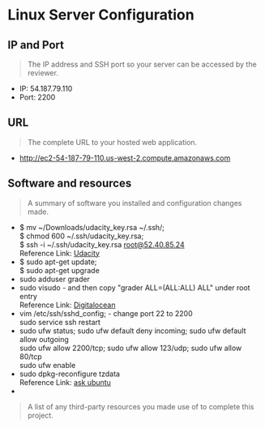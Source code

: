 # Linux Server Configuration

## IP and Port
> The IP address and SSH port so your server can be accessed by the reviewer. 

* IP:   54.187.79.110
* Port: 2200

## URL
> The complete URL to your hosted web application. 

* http://ec2-54-187-79-110.us-west-2.compute.amazonaws.com

## Software and resources
> A summary of software you installed and configuration changes made.

* $ mv ~/Downloads/udacity_key.rsa ~/.ssh/;  
  $ chmod 600 ~/.ssh/udacity_key.rsa;  
  $ ssh -i ~/.ssh/udacity_key.rsa root@52.40.85.24  
  Reference Link: [Udacity](https://www.udacity.com/account#!/development_environment)
* $ sudo apt-get update;  
  $ sudo apt-get upgrade
* sudo adduser grader
* sudo visudo - and then copy "grader  ALL=(ALL:ALL) ALL" under root entry  
  Reference Link: [Digitalocean](https://www.digitalocean.com/community/tutorials/how-to-add-delete-and-grant-sudo-privileges-to-users-on-a-debian-vps)
* vim /etc/ssh/sshd_config; - change port 22 to 2200  
  sudo service ssh restart
* sudo ufw status; sudo ufw default deny incoming; sudo ufw default allow outgoing  
  sudo ufw allow 2200/tcp; sudo ufw allow 123/udp; sudo ufw allow 80/tcp  
  sudo ufw enable
* sudo dpkg-reconfigure tzdata  
  Reference Link: [ask ubuntu](http://askubuntu.com/questions/138423/how-do-i-change-my-timezone-to-utc-gmt)
*

> A list of any third-party resources you made use of to complete this project.

